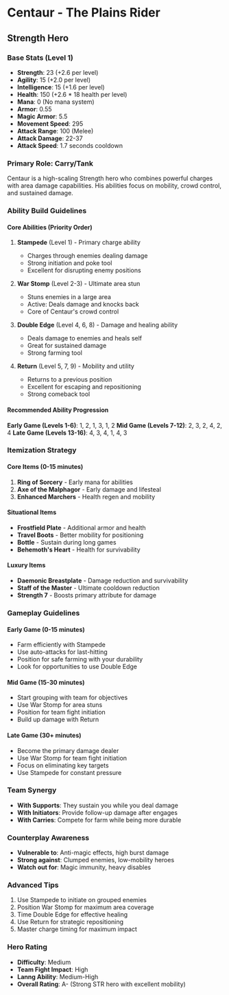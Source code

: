 # Centaur - The Plains Rider
## Strength Hero

### Base Stats (Level 1)
- **Strength**: 23 (+2.6 per level)
- **Agility**: 15 (+2.0 per level)
- **Intelligence**: 15 (+1.6 per level)
- **Health**: 150 (+2.6 * 18 health per level)
- **Mana**: 0 (No mana system)
- **Armor**: 0.55
- **Magic Armor**: 5.5
- **Movement Speed**: 295
- **Attack Range**: 100 (Melee)
- **Attack Damage**: 22-37
- **Attack Speed**: 1.7 seconds cooldown

### Primary Role: Carry/Tank
Centaur is a high-scaling Strength hero who combines powerful charges with area damage capabilities. His abilities focus on mobility, crowd control, and sustained damage.

### Ability Build Guidelines

#### Core Abilities (Priority Order)
1. **Stampede** (Level 1) - Primary charge ability
   - Charges through enemies dealing damage
   - Strong initiation and poke tool
   - Excellent for disrupting enemy positions

2. **War Stomp** (Level 2-3) - Ultimate area stun
   - Stuns enemies in a large area
   - Active: Deals damage and knocks back
   - Core of Centaur's crowd control

3. **Double Edge** (Level 4, 6, 8) - Damage and healing ability
   - Deals damage to enemies and heals self
   - Great for sustained damage
   - Strong farming tool

4. **Return** (Level 5, 7, 9) - Mobility and utility
   - Returns to a previous position
   - Excellent for escaping and repositioning
   - Strong comeback tool

#### Recommended Ability Progression
**Early Game (Levels 1-6)**: 1, 2, 1, 3, 1, 2
**Mid Game (Levels 7-12)**: 2, 3, 2, 4, 2, 4
**Late Game (Levels 13-16)**: 4, 3, 4, 1, 4, 3

### Itemization Strategy

#### Core Items (0-15 minutes)
1. **Ring of Sorcery** - Early mana for abilities
2. **Axe of the Malphagor** - Early damage and lifesteal
3. **Enhanced Marchers** - Health regen and mobility

#### Situational Items
- **Frostfield Plate** - Additional armor and health
- **Travel Boots** - Better mobility for positioning
- **Bottle** - Sustain during long games
- **Behemoth's Heart** - Health for survivability

#### Luxury Items
- **Daemonic Breastplate** - Damage reduction and survivability
- **Staff of the Master** - Ultimate cooldown reduction
- **Strength 7** - Boosts primary attribute for damage

### Gameplay Guidelines

#### Early Game (0-15 minutes)
- Farm efficiently with Stampede
- Use auto-attacks for last-hitting
- Position for safe farming with your durability
- Look for opportunities to use Double Edge

#### Mid Game (15-30 minutes)
- Start grouping with team for objectives
- Use War Stomp for area stuns
- Position for team fight initiation
- Build up damage with Return

#### Late Game (30+ minutes)
- Become the primary damage dealer
- Use War Stomp for team fight initiation
- Focus on eliminating key targets
- Use Stampede for constant pressure

### Team Synergy
- **With Supports**: They sustain you while you deal damage
- **With Initiators**: Provide follow-up damage after engages
- **With Carries**: Compete for farm while being more durable

### Counterplay Awareness
- **Vulnerable to**: Anti-magic effects, high burst damage
- **Strong against**: Clumped enemies, low-mobility heroes
- **Watch out for**: Magic immunity, heavy disables

### Advanced Tips
1. Use Stampede to initiate on grouped enemies
2. Position War Stomp for maximum area coverage
3. Time Double Edge for effective healing
4. Use Return for strategic repositioning
5. Master charge timing for maximum impact

### Hero Rating
- **Difficulty**: Medium
- **Team Fight Impact**: High
- **Lanng Ability**: Medium-High
- **Overall Rating**: A- (Strong STR hero with excellent mobility)
